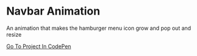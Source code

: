 # Navbar Animation

An animation that makes the hamburger menu icon grow and pop out and resize

[Go To Project In CodePen](https://codepen.io/TomerBenRachel/pen/QgdWde)
